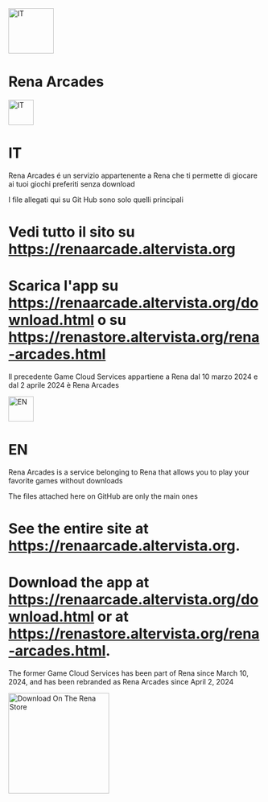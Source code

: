 <img src="https://gamecloudservices.altervista.org/logo.jpg" alt="IT" width="90" text-align="center" border-radius="20px"> 

# Rena Arcades

<img src="https://renaarcade.altervista.org/flagit.png" alt="IT" width="50"> 

# IT

Rena Arcades é un servizio appartenente a Rena che ti permette di giocare ai tuoi giochi preferiti senza download

I file allegati qui su Git Hub sono solo quelli principali

# Vedi tutto il sito su https://renaarcade.altervista.org
# Scarica l'app su https://renaarcade.altervista.org/download.html o su https://renastore.altervista.org/rena-arcades.html

Il precedente Game Cloud Services appartiene a Rena dal 10 marzo 2024 e dal 2 aprile 2024 è Rena Arcades

<img src="https://renaarcade.altervista.org/flagen.png" alt="EN" width="50"> 

# EN

Rena Arcades is a service belonging to Rena that allows you to play your favorite games without downloads

The files attached here on GitHub are only the main ones

# See the entire site at https://renaarcade.altervista.org.
# Download the app at https://renaarcade.altervista.org/download.html or at https://renastore.altervista.org/rena-arcades.html.

The former Game Cloud Services has been part of Rena since March 10, 2024, and has been rebranded as Rena Arcades since April 2, 2024

<a href="https://renastore.altervista.org/rena-arcades.html">
    <img src="https://renadeveloper.altervista.org/downloadrs.png" alt="Download On The Rena Store" width="200">
</a>
